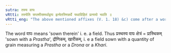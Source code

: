 ```yaml
---
sutra: तस्य वापः
vRtti: तस्येति सप्तमीसमर्थाद्वाप इत्येतस्मिन्नर्थे यथाविहितं प्रत्ययो भवति ॥
vRtti_eng: "The above mentioned affixes (V. 1. 18) &c) come after a word in the sixth case in construction, in the sense of 'sown with so much'."
---
```

The word वापः means 'sown therein' i. e. a field. Thus प्रस्थस्य वापः क्षेत्रं = प्रास्थिकम् 'sown with a _Prastha_', द्रौणिकम्, खारीकम्, i. e a field sown with a quantity of grain measuring a _Prastha_ or a _Drona_ or a _Khari_.  
